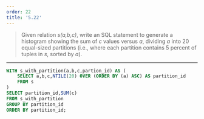 ```yaml
---
order: 22
title: '5.22'
---
```

> Given relation _s(a,b,c)_, write an SQL statement to generate a histogram
> showing the sum of _c_ values versus _a_, dividing _a_ into 20 equal-sized 
> partitions (i.e., where each partition contains 5 percent of tuples in _s_, 
> sorted by _a_).

--------------------------------

```sql
WITH s_with_partition(a,b,c,partion_id) AS (
    SELECT a,b,c,NTILE(20) OVER (ORDER BY (a) ASC) AS partition_id
    FROM s
)
SELECT partition_id,SUM(c)
FROM s_with_partition
GROUP BY partition_id
ORDER BY partition_id;
```
